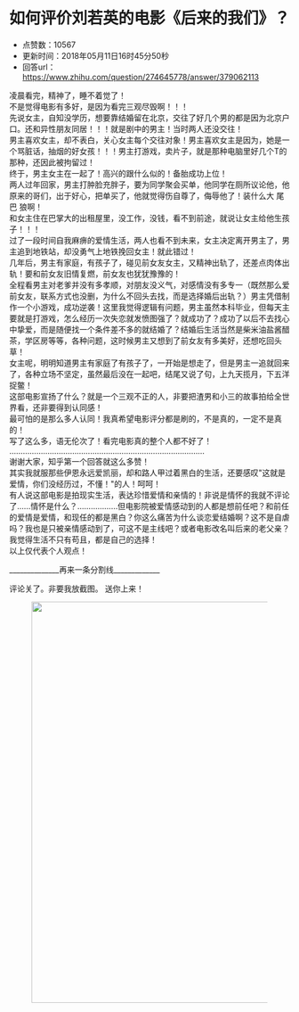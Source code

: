# 如何评价刘若英的电影《后来的我们》？
- 点赞数：10567
- 更新时间：2018年05月11日16时45分50秒
- 回答url：https://www.zhihu.com/question/274645778/answer/379062113
<body>
 <p data-pid="Ee21SP9s">凌晨看完，精神了，睡不着觉了！<br>
  不是觉得电影有多好，是因为看完三观尽毁啊！！！<br>
  先说女主，自知没学历，想要靠结婚留在北京，交往了好几个男的都是因为北京户口。还和异性朋友同居！！！就是剧中的男主！当时两人还没交往！<br>
  男主喜欢女主，却不表白，关心女主每个交往对象！男主喜欢女主是因为，她是一个骂脏话，抽烟的好女孩！！！男主打游戏，卖片子，就是那种电脑里好几个T的那种，还因此被拘留过！<br>
  终于，男主女主在一起了！高兴的跟什么似的！备胎成功上位！<br>
  两人过年回家，男主打肿脸充胖子，要为同学聚会买单，他同学在厕所议论他，他原来的哥们，出于好心，把单买了，他就觉得伤自尊了，侮辱他了！装什么大 尾 巴 狼啊！<br>
  和女主住在巴掌大的出租屋里，没工作，没钱，看不到前途，就说让女主给他生孩子！！！<br>
  过了一段时间自我麻痹的爱情生活，两人也看不到未来，女主决定离开男主了，男主追到地铁站，却没勇气上地铁挽回女主！就此错过！<br>
   几年后，男主有家庭，有孩子了，碰见前女友女主，又精神出轨了，还差点肉体出轨！要和前女友旧情复燃，前女友也犹犹豫豫的！<br>
   全程看男主对老爹并没有多孝顺，对朋友没义气，对感情没有多专一（既然那么爱前女友，联系方式也没删，为什么不回头去找，而是选择婚后出轨？）男主凭借制作一个小游戏，成功逆袭！这里我觉得逻辑有问题，男主虽然本科毕业，但每天主要就是打游戏，怎么经历一次失恋就发愤图强了？就成功了？成功了以后不去找心中挚爱，而是随便找一个条件差不多的就结婚了？结婚后生活当然是柴米油盐酱醋茶，学区房等等，各种问题，这时候男主又想到了前女友有多美好，还想吃回头草！<br>
  女主呢，明明知道男主有家庭了有孩子了，一开始是想走了，但是男主一追就回来了，各种立场不坚定，虽然最后没在一起吧，结尾又说了句，上九天揽月，下五洋捉鳖！<br>
  这部电影宣扬了什么？就是一个三观不正的人，非要把渣男和小三的故事拍给全世界看，还非要得到认同感！<br>
  最可怕的是那么多人认同！我真希望电影评分都是刷的，不是真的，一定不是真的！<br>
  写了这么多，语无伦次了！看完电影真的整个人都不好了！<br>
  ……………………………………………………………………………<br>
  谢谢大家，知乎第一个回答就这么多赞！<br>
  其实我就服那些伊恩永远爱凯丽，却和路人甲过着黑白的生活，还要感叹"这就是爱情，你们没经历过，不懂！"的人！呵呵！<br>
  有人说这部电影是拍现实生活，表达珍惜爱情和亲情的！非说是情怀的我就不评论了……情怀是什么？………………但电影院被爱情感动到的人都是想前任吧？和前任的爱情是爱情，和现任的都是黑白？你这么痛苦为什么谈恋爱结婚啊？这不是自虐吗？我也是只被亲情感动到了，可这不是主线吧？或者电影改名叫后来的老父亲？<br>
  我觉得生活不只有苟且，都是自己的选择！<br>
  以上仅代表个人观点！</p>
 <p data-pid="xPeyK8A7">______________再来一条分割线_____________</p>
 <p data-pid="5j7FpNnG">评论关了。非要我放截图。 送你上来！</p>
 <figure data-size="normal">
  <img src="https://pica.zhimg.com/50/v2-51705792f8286d3a435de8fdda4b5098_720w.jpg?source=1940ef5c" data-rawwidth="720" data-rawheight="5060" data-size="normal" data-original-token="v2-933ca4805d7ece16c8a55773a554a50d" data-default-watermark-src="https://picx.zhimg.com/50/v2-ef334f21e9c8ae494fff78da793fd8f0_720w.jpg?source=1940ef5c" class="origin_image zh-lightbox-thumb" width="720" data-original="https://pic1.zhimg.com/v2-51705792f8286d3a435de8fdda4b5098_r.jpg?source=1940ef5c">
 </figure>
</body>